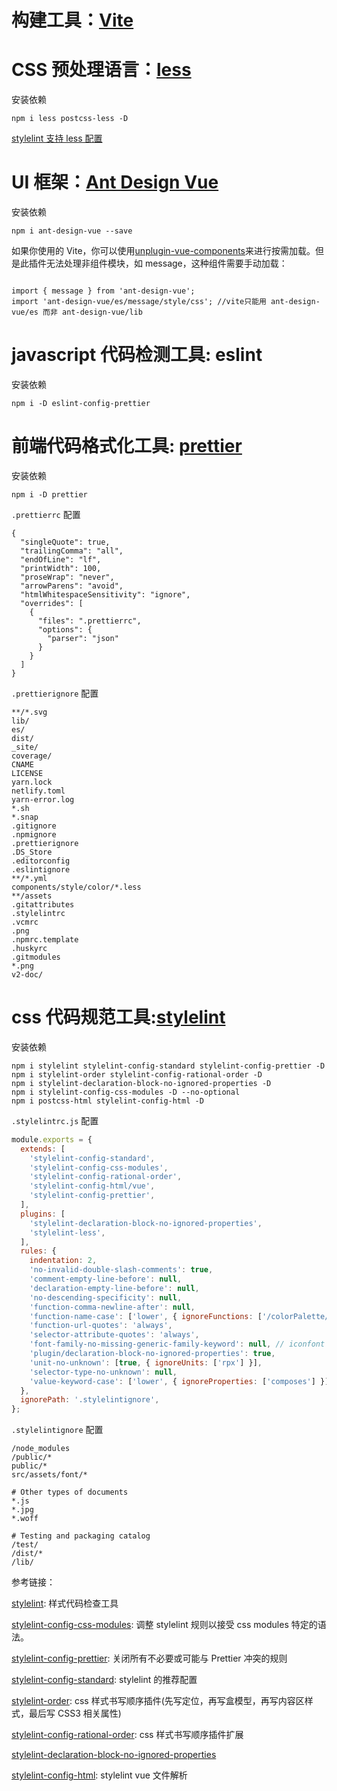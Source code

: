 # 构建工具：[Vite](https://vitejs.cn/)

# CSS 预处理语言：[less](https://less.bootcss.com/)

安装依赖

```
npm i less postcss-less -D
```

[stylelint 支持 less 配置](https://github.com/stylelint/stylelint/issues/5663)

# UI 框架：[Ant Design Vue](https://www.antdv.com/components/overview-cn)

安装依赖

```
npm i ant-design-vue --save
```

如果你使用的 Vite，你可以使用[unplugin-vue-components](https://www.npmjs.com/package/unplugin-vue-components)来进行按需加载。但是此插件无法处理非组件模块，如 message，这种组件需要手动加载：

```

import { message } from 'ant-design-vue';
import 'ant-design-vue/es/message/style/css'; //vite只能用 ant-design-vue/es 而非 ant-design-vue/lib
```

# javascript 代码检测工具: eslint

安装依赖
```
npm i -D eslint-config-prettier
```
# 前端代码格式化工具: [prettier](https://prettier.io/)

安装依赖

```
npm i -D prettier
```

`.prettierrc` 配置

```
{
  "singleQuote": true,
  "trailingComma": "all",
  "endOfLine": "lf",
  "printWidth": 100,
  "proseWrap": "never",
  "arrowParens": "avoid",
  "htmlWhitespaceSensitivity": "ignore",
  "overrides": [
    {
      "files": ".prettierrc",
      "options": {
        "parser": "json"
      }
    }
  ]
}
```

`.prettierignore` 配置

```
**/*.svg
lib/
es/
dist/
_site/
coverage/
CNAME
LICENSE
yarn.lock
netlify.toml
yarn-error.log
*.sh
*.snap
.gitignore
.npmignore
.prettierignore
.DS_Store
.editorconfig
.eslintignore
**/*.yml
components/style/color/*.less
**/assets
.gitattributes
.stylelintrc
.vcmrc
.png
.npmrc.template
.huskyrc
.gitmodules
*.png
v2-doc/
```

# css 代码规范工具:[stylelint](https://stylelint.io/user-guide/get-started)

安装依赖

```
npm i stylelint stylelint-config-standard stylelint-config-prettier -D
npm i stylelint-order stylelint-config-rational-order -D
npm i stylelint-declaration-block-no-ignored-properties -D
npm i stylelint-config-css-modules -D --no-optional
npm i postcss-html stylelint-config-html -D
```

`.stylelintrc.js` 配置

```javascript
module.exports = {
  extends: [
    'stylelint-config-standard',
    'stylelint-config-css-modules',
    'stylelint-config-rational-order',
    'stylelint-config-html/vue',
    'stylelint-config-prettier',
  ],
  plugins: [
    'stylelint-declaration-block-no-ignored-properties',
    'stylelint-less',
  ],
  rules: {
    indentation: 2,
    'no-invalid-double-slash-comments': true,
    'comment-empty-line-before': null,
    'declaration-empty-line-before': null,
    'no-descending-specificity': null,
    'function-comma-newline-after': null,
    'function-name-case': ['lower', { ignoreFunctions: ['/colorPalette/'] }],
    'function-url-quotes': 'always',
    'selector-attribute-quotes': 'always',
    'font-family-no-missing-generic-family-keyword': null, // iconfont
    'plugin/declaration-block-no-ignored-properties': true,
    'unit-no-unknown': [true, { ignoreUnits: ['rpx'] }],
    'selector-type-no-unknown': null,
    'value-keyword-case': ['lower', { ignoreProperties: ['composes'] }],
  },
  ignorePath: '.stylelintignore',
};
```

`.stylelintignore` 配置

```
/node_modules
/public/*
public/*
src/assets/font/*

# Other types of documents
*.js
*.jpg
*.woff
​
# Testing and packaging catalog
/test/
/dist/*
/lib/
```

参考链接：

[stylelint](https://stylelint.io/user-guide/get-started): 样式代码检查工具

[stylelint-config-css-modules](https://github.com/pascalduez/stylelint-config-css-modules): 调整 stylelint 规则以接受 css modules 特定的语法。

[stylelint-config-prettier](https://github.com/prettier/stylelint-config-prettier): 关闭所有不必要或可能与 Prettier 冲突的规则

[stylelint-config-standard](https://github.com/stylelint/stylelint-config-standard): stylelint 的推荐配置

[stylelint-order](https://www.npmjs.com/package/stylelint-order): css 样式书写顺序插件(先写定位，再写盒模型，再写内容区样式，最后写 CSS3 相关属性)

[stylelint-config-rational-order](https://www.npmjs.com/package/stylelint-config-rational-order): css 样式书写顺序插件扩展

[stylelint-declaration-block-no-ignored-properties](https://www.npmjs.com/package/stylelint-declaration-block-no-ignored-properties)

[stylelint-config-html](https://www.npmjs.com/package/stylelint-config-html): stylelint vue 文件解析
